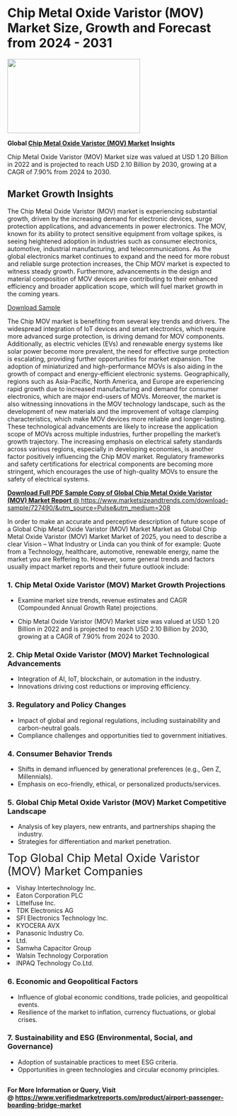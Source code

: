 <H1>Chip Metal Oxide Varistor (MOV) Market Size, Growth and Forecast from 2024 - 2031</H1><img class="aligncenter size-medium wp-image-584254" src="https://thirdeyenews.in/wp-content/uploads/2024/09/Global-Market-Research-300x168.jpeg" alt="" width="300" height="168" /><p><strong>Global&nbsp;<a href="https://www.marketsizeandtrends.com/download-sample/727490/&amp;utm_source=Pulse&amp;utm_medium=208">Chip Metal Oxide Varistor (MOV) Market</a> Insights</strong></p><p>Chip Metal Oxide Varistor (MOV) Market size was valued at USD 1.20 Billion in 2022 and is projected to reach USD 2.10 Billion by 2030, growing at a CAGR of 7.90% from 2024 to 2030.</p><p><h2>Market Growth Insights</h2> <p>The Chip Metal Oxide Varistor (MOV) market is experiencing substantial growth, driven by the increasing demand for electronic devices, surge protection applications, and advancements in power electronics. The MOV, known for its ability to protect sensitive equipment from voltage spikes, is seeing heightened adoption in industries such as consumer electronics, automotive, industrial manufacturing, and telecommunications. As the global electronics market continues to expand and the need for more robust and reliable surge protection increases, the Chip MOV market is expected to witness steady growth. Furthermore, advancements in the design and material composition of MOV devices are contributing to their enhanced efficiency and broader application scope, which will fuel market growth in the coming years.</p> <p><a href="#">Download Sample</a></p> <p>The Chip MOV market is benefiting from several key trends and drivers. The widespread integration of IoT devices and smart electronics, which require more advanced surge protection, is driving demand for MOV components. Additionally, as electric vehicles (EVs) and renewable energy systems like solar power become more prevalent, the need for effective surge protection is escalating, providing further opportunities for market expansion. The adoption of miniaturized and high-performance MOVs is also aiding in the growth of compact and energy-efficient electronic systems. Geographically, regions such as Asia-Pacific, North America, and Europe are experiencing rapid growth due to increased manufacturing and demand for consumer electronics, which are major end-users of MOVs. Moreover, the market is also witnessing innovations in the MOV technology landscape, such as the development of new materials and the improvement of voltage clamping characteristics, which make MOV devices more reliable and longer-lasting. These technological advancements are likely to increase the application scope of MOVs across multiple industries, further propelling the market’s growth trajectory. The increasing emphasis on electrical safety standards across various regions, especially in developing economies, is another factor positively influencing the Chip MOV market. Regulatory frameworks and safety certifications for electrical components are becoming more stringent, which encourages the use of high-quality MOVs to ensure the safety of electrical systems. <p><a href="#"></p><p><span class=""><strong>Download Full PDF Sample Copy of Global Chip Metal Oxide Varistor (MOV) Market Report</strong> @ <a href="https://www.marketsizeandtrends.com/download-sample/727490/&amp;utm_source=Pulse&amp;utm_medium=208" target="_blank">https://www.marketsizeandtrends.com/download-sample/727490/&amp;utm_source=Pulse&amp;utm_medium=208</a></span></p><p>In order to make an accurate and perceptive description of future scope of a Global&nbsp;Chip Metal Oxide Varistor (MOV) Market Market as Global&nbsp;Chip Metal Oxide Varistor (MOV) Market Market of 2025, you need to describe a clear Vision &ndash; What Industry or Linda can you think of for example: Quote from a Technology, healthcare, automotive, renewable energy, name the market you are Reffering to. However, some general trends and factors usually impact market reports and their future outlook include:</p><h3>1.&nbsp;<strong>Chip Metal Oxide Varistor (MOV) Market Growth Projections</strong></h3><ul><li>Examine market size trends, revenue estimates and CAGR (Compounded Annual Growth Rate) projections.</li><li><p>Chip Metal Oxide Varistor (MOV) Market size was valued at USD 1.20 Billion in 2022 and is projected to reach USD 2.10 Billion by 2030, growing at a CAGR of 7.90% from 2024 to 2030.</p></li></ul><h3>2.&nbsp;<strong>Chip Metal Oxide Varistor (MOV) Market Technological Advancements</strong></h3><ul><li>Integration of AI, IoT, blockchain, or automation in the industry.</li><li>Innovations driving cost reductions or improving efficiency.</li></ul><h3>3.&nbsp;<strong>Regulatory and Policy Changes</strong></h3><ul><li>Impact of global and regional regulations, including sustainability and carbon-neutral goals.</li><li>Compliance challenges and opportunities tied to government initiatives.</li></ul><h3>4.&nbsp;<strong>Consumer Behavior Trends</strong></h3><ul><li>Shifts in demand influenced by generational preferences (e.g., Gen Z, Millennials).</li><li>Emphasis on eco-friendly, ethical, or personalized products/services.</li></ul><h3>5.&nbsp;<strong>Global Chip Metal Oxide Varistor (MOV) Market Competitive Landscape</strong></h3><ul><li>Analysis of key players, new entrants, and partnerships shaping the industry.</li><li>Strategies for differentiation and market penetration.</li></ul><p data-pm-slice="1 1 []"><span style="color: inherit; font-family: inherit; font-size: 25px;">Top Global Chip Metal Oxide Varistor (MOV) Market Companies</span></p><div class="" data-test-id=""><p><li>Vishay Intertechnology Inc.</li><li> Eaton Corporation PLC</li><li> Littelfuse Inc.</li><li> TDK Electronics AG</li><li> SFI Electronics Technology Inc.</li><li> KYOCERA AVX</li><li> Panasonic Industry Co.</li><li> Ltd.</li><li> Samwha Capacitor Group</li><li> Walsin Technology Corporation</li><li> INPAQ Technology Co.Ltd.</li></p></div><h3>6.&nbsp;<strong>Economic and Geopolitical Factors</strong></h3><ul><li>Influence of global economic conditions, trade policies, and geopolitical events.</li><li>Resilience of the market to inflation, currency fluctuations, or global crises.</li></ul><h3>7.&nbsp;<strong>Sustainability and ESG (Environmental, Social, and Governance)</strong></h3><ul><li>Adoption of sustainable practices to meet ESG criteria.</li><li>Opportunities in green technologies and circular economy principles.</li></ul><h2><strong style="font-size: 14px;">For More Information or Query, Visit @&nbsp;</strong><a style="background-color: #ffffff; font-size: 14px;" href="https://www.marketsizeandtrends.com/report/chip-metal-oxide-varistor-mov-market/" target="_blank">https://www.verifiedmarketreports.com/product/airport-passenger-boarding-bridge-market</a></h2>
